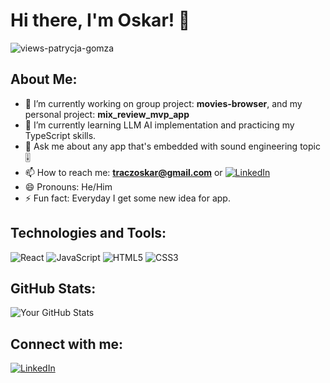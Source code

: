 # Hi there, I'm Oskar! 👋

<p align="left"> <img src="https://komarev.com/ghpvc/?username=traczoskar&label=Views&color=blue&style=plastic&style=for-the-badge" alt="views-patrycja-gomza" /> </p>

## About Me:
- 🔭 I’m currently working on group project: **movies-browser**, and my personal project: **mix_review_mvp_app**
- 🌱 I’m currently learning LLM AI implementation and practicing my TypeScript skills.
- 💬 Ask me about any app that's embedded with sound engineering topic 🎚
- 📫 How to reach me: **traczoskar@gmail.com** or [![LinkedIn](https://img.shields.io/badge/-LinkedIn-0077B5?style=flat-square&logo=linkedin)](https://www.linkedin.com/in/traczoskar/)
- 😄 Pronouns: He/Him
- ⚡ Fun fact: Everyday I get some new idea for app.

## Technologies and Tools:
![React](https://img.shields.io/badge/-React-61DAFB?style=flat-square&logo=react)
![JavaScript](https://img.shields.io/badge/-JavaScript-F7DF1E?style=flat-square&logo=javascript)
![HTML5](https://img.shields.io/badge/-HTML5-E34F26?style=flat-square&logo=html5)
![CSS3](https://img.shields.io/badge/-CSS3-1572B6?style=flat-square&logo=css3)


## GitHub Stats:
![Your GitHub Stats](https://github-readme-stats.vercel.app/api?username=traczoskar&show_icons=true)



## Connect with me:
[![LinkedIn](https://img.shields.io/badge/-LinkedIn-0077B5?style=flat-square&logo=linkedin)](https://www.linkedin.com/in/traczoskar/)
